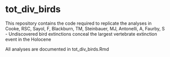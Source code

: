# tot_div_birds

This repository contains the code required to replicate the analyses in Cooke, RSC, Sayol, F, Blackburn, TM, Steinbauer, MJ, Antonelli, A, Faurby, S - Undiscovered bird extinctions conceal the largest vertebrate extinction event in the Holocene  

All analyses are documented in tot_div_birds.Rmd
